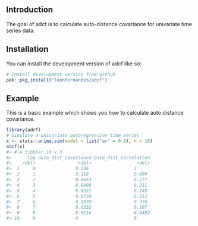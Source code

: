 
<!-- README.md is generated from README.Rmd. Please edit that file -->

<!-- badges: start -->

<!-- badges: end -->

## Introduction

The goal of adcf is to calculate auto-distance covariance for univariate
time series data.

## Installation

You can install the development version of adcf like so:

``` r
# Install development version from github
pak::pkg_install("leonfernandes/adcf")
```

## Example

This is a basic example which shows you how to calculate auto distance
covariance.

``` r
library(adcf)
# Simulate a univariate autoregressive time series
x <- stats::arima.sim(model = list("ar" = 0.5), n = 10)
adcf(x)
#> # A tibble: 10 × 3
#>      lag auto_dist_covariance auto_dist_correlation
#>    <dbl>                <dbl>                 <dbl>
#>  1     0               0.236                 1     
#>  2     1               0.118                 0.499 
#>  3     2               0.0653                0.277 
#>  4     3               0.0498                0.211 
#>  5     4               0.0331                0.140 
#>  6     5               0.0734                0.312 
#>  7     6               0.0870                0.370 
#>  8     7               0.0252                0.107 
#>  9     8               0.0116                0.0492
#> 10     9               0                     0
```
